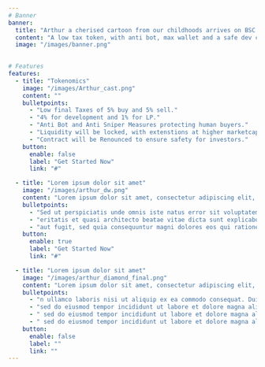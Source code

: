 ```yaml
---
# Banner
banner:
  title: "Arthur a cherised cartoon from our childhoods arrives on BSC."
  content: "A low tax token, with anti bot, max wallet and a safe dev come and join us on our journey"
  image: "/images/banner.png"
  

# Features
features:
  - title: "Tokenomics"
    image: "/images/Arthur_cast.png"
    content: ""
    bulletpoints:
      - "Low final Taxes of 5% buy and 5% sell."
      - "4% for development and 1% for LP."
      - "Anti Bot and Anti Sniper Measures protecting human buyers."
      - "Liquidity will be locked, with extenstions at higher marketcaps."
      - "Contract will be Renounced to ensure safety for investors."
    button:
      enable: false
      label: "Get Started Now"
      link: "#"

  - title: "Lorem ipsum dolor sit amet"
    image: "/images/arthur_dw.png"
    content: "Lorem ipsum dolor sit amet, consectetur adipiscing elit, sed do eiusmod tempor incididunt ut labore et dolore magna aliqua. Ut enim ad minim veniam, quis nostrud exercitation ullamco laboris nisi ut aliquip ex ea commodo consequat."
    bulletpoints:
      - "Sed ut perspiciatis unde omnis iste natus error sit voluptatem accusantium."
      - "eritatis et quasi architecto beatae vitae dicta sunt explicabo"
      - "aut fugit, sed quia consequuntur magni dolores eos qui ratione voluptatem"
    button:
      enable: true
      label: "Get Started Now"
      link: "#"

  - title: "Lorem ipsum dolor sit amet"
    image: "/images/arthur_diamond_final.png"
    content: "Lorem ipsum dolor sit amet, consectetur adipiscing elit, sed do eiusmod tempor incididunt ut labore et dolore magna aliqua."
    bulletpoints:
      - "n ullamco laboris nisi ut aliquip ex ea commodo consequat. Duis aute irure dolor in reprehenderit"
      - "sed do eiusmod tempor incididunt ut labore et dolore magna aliqua. Ut enim ad minim veniam, quis nostrud exercitation "
      - " sed do eiusmod tempor incididunt ut labore et dolore magna aliqua. Ut enim ad minim v"
      - " sed do eiusmod tempor incididunt ut labore et dolore magna aliqua. Ut enim ad minim v"
    button:
      enable: false
      label: ""
      link: ""
---
```

